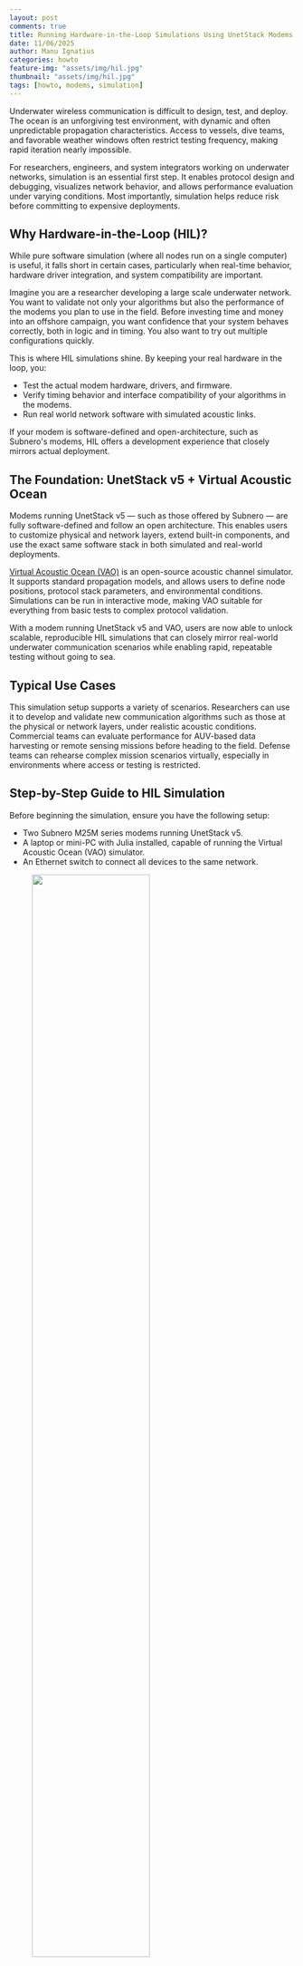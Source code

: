 ```yaml
---
layout: post
comments: true
title: Running Hardware-in-the-Loop Simulations Using UnetStack Modems
date: 11/06/2025
author: Manu Ignatius
categories: howto
feature-img: "assets/img/hil.jpg"
thumbnail: "assets/img/hil.jpg"
tags: [howto, modems, simulation]
---
```


Underwater wireless communication is difficult to design, test, and deploy. The ocean is an unforgiving test environment, with dynamic and often unpredictable propagation characteristics. Access to vessels, dive teams, and favorable weather windows often restrict testing frequency, making rapid iteration nearly impossible.

For researchers, engineers, and system integrators working on underwater networks, simulation is an essential first step. It enables protocol design and debugging, visualizes network behavior, and allows performance evaluation under varying conditions. Most importantly, simulation helps reduce risk before committing to expensive deployments.

## Why Hardware-in-the-Loop (HIL)?

While pure software simulation (where all nodes run on a single computer) is useful, it falls short in certain cases, particularly when real-time behavior, hardware driver integration, and system compatibility are important.

Imagine you are a researcher developing a large scale underwater network. You want to validate not only your algorithms but also the performance of the modems you plan to use in the field. Before investing time and money into an offshore campaign, you want confidence that your system behaves correctly, both in logic and in timing. You also want to try out multiple configurations quickly.

This is where HIL simulations shine. By keeping your real hardware in the loop, you:

- Test the actual modem hardware, drivers, and firmware.
- Verify timing behavior and interface compatibility of your algorithms in the modems.
- Run real world network software with simulated acoustic links.

If your modem is software-defined and open-architecture, such as Subnero's modems, HIL offers a development experience that closely mirrors actual deployment.

## The Foundation: UnetStack v5 + Virtual Acoustic Ocean

Modems running UnetStack v5 — such as those offered by Subnero — are fully software-defined and follow an open architecture. This enables users to customize physical and network layers, extend built-in components, and use the exact same software stack in both simulated and real-world deployments.

[Virtual Acoustic Ocean (VAO)](https://github.com/org-arl/VirtualAcousticOcean.jl) is an open-source acoustic channel simulator. It supports standard propagation models, and allows users to define node positions, protocol stack parameters, and environmental conditions. Simulations can be run in interactive mode, making VAO suitable for everything from basic tests to complex protocol validation.

With a modem running UnetStack v5 and VAO, users are now able to unlock scalable, reproducible HIL simulations that can closely mirror real-world underwater communication scenarios while enabling rapid, repeatable testing without going to sea.

## Typical Use Cases

This simulation setup supports a variety of scenarios. Researchers can use it to develop and validate new communication algorithms such as those at the physical or network layers, under realistic acoustic conditions. Commercial teams can evaluate performance for AUV-based data harvesting or remote sensing missions before heading to the field. Defense teams can rehearse complex mission scenarios virtually, especially in environments where access or testing is restricted.

## Step-by-Step Guide to HIL Simulation

Before beginning the simulation, ensure you have the following setup:

- Two Subnero M25M series modems running UnetStack v5.
- A laptop or mini-PC with Julia installed, capable of running the Virtual Acoustic Ocean (VAO) simulator.
- An Ethernet switch to connect all devices to the same network.

<figure> <img width="70%" src="../assets/img/vao-setup.jpg"></figure>

All components — modems and the VAO-running machine — should be on the same subnet to be able to reach each other using their IP address.

> **TIP:** Use an isolated network switch (without internet access) to avoid interference from unrelated network traffic during simulation.

> Note: This example uses Subnero M25M (MF-band) modems, but the same steps apply to Subnero's LF and HF modems. The simulation script provided is just one example — please refer to the VAO GitHub repository for the latest examples, which may differ. This guide shows how to connect two Subnero modems, but more nodes can be added by extending the script with additional addnode! lines.

---

### 1. Install VAO and Packages

At a Julia terminal:

```julia
using Pkg
Pkg.add("VirtualAcousticOcean", version = "0.6")
Pkg.add("UnderwaterAcoustics")
Pkg.add("Sockets")
```

---

### 2. Add Example Scenario

Copy the `2-node-network.jl` file from the [GitHub repo](https://github.com/org-arl/VirtualAcousticOcean.jl) examples folder to your working directory.

**Example content:**

```julia
using VirtualAcousticOcean
using UnderwaterAcoustics
using Sockets

env = UnderwaterEnvironment(seabed=SandyClay, bathymetry=40.0)
pm = PekerisRayTracer(env)
sim = Simulation(pm, 24000.0)
addnode!(sim, (0.0, 0.0, -10.0), UASP2, 9809, ip"0.0.0.0")
addnode!(sim, (1000.0, 0.0, -10.0), UASP2, 9819, ip"0.0.0.0")
run(sim)

println("Simulation running with these nodes:")
for (idx, node) in enumerate(sim.nodes)
    println("  - Node $(idx) at position $(node.pos) receiving on UDP port $(node.conn.port)")
end

wait()
```

> Note: The example shown here is representative. The version available in the [VAO GitHub repository](https://github.com/org-arl/VirtualAcousticOcean.jl) may differ slightly depending on updates or version changes.
**Run it from the terminal:**

```bash
> julia 2-node-network.jl
Simulation running with these nodes:
  - Node 1 at position (0.0, 0.0, -10.0) receiving on UDP port 9809
  - Node 2 at position (1000.0, 0.0, -10.0) receiving on UDP port 9819
```

---

### 3. Configure Subnero Modems

Each modem needs to be configured to redirect its baseband interface to VAO. Access each modem’s web UI and upload this `modem.toml` to the Scripts folder:

```toml
[input]
analoginterface = "UASP2DAQ"
ip = "192.168.42.10"
port = 9809

[output]
analoginterface = "UASP2DAQ"
```

> Ensure this matches the VAO machine's IP and each modem uses the correct port (e.g. 9809). Additionally, the `[output]` section is optional and typically used when configuring a physical modem.

**Verify the setup via modem shell:**

```shell
bb
```

**Expected output:**

```
> bb
« Baseband »

Baseband service for UASP2DAQ.AnalogInterface
...
```

Also check modem logs for an entry similar to:

```
1750584190212	INFO	UASP2DAQ@27:UASP2DAQ@1:57	Connecting to UASP2 DAQ at 192.168.42.10:9809...
```

That's it. Now you have 2 nodes deployed 1 km apart and connected through VAO. With the nodes now connected via VAO and properly configured, you can begin interactive testing and messaging between the modems.

---

### 4. Set Transmit Power

Since the modems are deployed 1 km apart, set full transmit power:

```shell
plvl 0
```

---

### 5. Test the Link

Send a test message from either of the modem's shell:

```shell
tell 0, "Hello Sea"
```

You should see the message on the receiving modem’s shell, confirming that the simulated link is working.

---

## UnetCube (UnetStack OEM Edition) + VAO

If you do not have Subnero modems, you can still simulate the system using UnetCube (UnetStack OEM Edition) on single-board computers (e.g., Jetson Orin Nano). The simulation behavior will be the same, enabling rapid prototyping.

<figure> <img width="70%" src="../assets/img/unetcube.jpg"></figure>


Contact [info@subnero.com](mailto:info@subnero.com) for more information.

---

## Additional Resources

- [VAO GitHub Repository](https://github.com/org-arl/VirtualAcousticOcean.jl)  
- [UnetStack](https://unetstack.net)  
- [Subnero](https://subnero.com)
